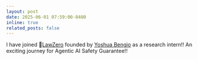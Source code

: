 ```yaml
---
layout: post
date: 2025-06-01 07:59:00-0400
inline: true
related_posts: false
---
```


I have joined 🧪<span style="color:ForestGreen">[LawZero](https://lawzero.org/en)</span> founded by [Yoshua Bengio](https://yoshuabengio.org/) as a research intern!! An exciting journey for Agentic AI Safety Guarantee!!
